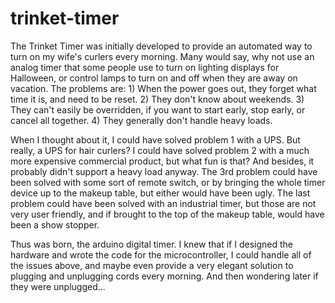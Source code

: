 trinket-timer
=============

The Trinket Timer was initially developed to provide an automated way to turn on my wife's curlers every morning. Many would say, why not use an analog timer that some people use to turn on lighting displays for Halloween, or control lamps to turn on and off when they are away on vacation. The problems are: 1) When the power goes out, they forget what time it is, and need to be reset. 2) They don't know about weekends. 3) They can't easily be overridden, if you want to start early, stop early, or cancel all together. 4) They generally don't handle heavy loads.

When I thought about it, I could have solved problem 1 with a UPS. But really, a UPS for hair curlers? I could have solved problem 2 with a much more expensive commercial product, but what fun is that? And besides, it probably didn't support a heavy load anyway. The 3rd problem could have been solved with some sort of remote switch, or by bringing the whole timer device up to the makeup table, but either would have been ugly. The last problem could have been solved with an industrial timer, but those are not very user friendly, and if brought to the top of the makeup table, would have been a show stopper.

Thus was born, the arduino digital timer. I knew that if I designed the hardware and wrote the code for the microcontroller, I could handle all of the issues above, and maybe even provide a very elegant solution to plugging and unplugging cords every morning. And then wondering later if they were unplugged...


